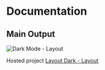 # Documentation #

## Main Output
![Dark Mode - Layout](https://jsiesquen.github.io/web-demos/dark-mode/documentation/dark-mode.png)

Hosted project [Layout Dark - Layout](https://jsiesquen.github.io/web-demos/dark-mode/)
